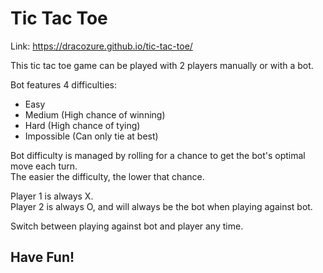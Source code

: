 # Tic Tac Toe

Link: https://dracozure.github.io/tic-tac-toe/

This tic tac toe game can be played with 2 players manually or with a bot.

Bot features 4 difficulties:
- Easy
- Medium (High chance of winning)
- Hard (High chance of tying)
- Impossible (Can only tie at best)

Bot difficulty is managed by rolling for a chance to get the bot's optimal move each turn. <br />
The easier the difficulty, the lower that chance.

Player 1 is always X. <br />
Player 2 is always O, and will always be the bot when playing against bot.

Switch between playing against bot and player any time.

## Have Fun!
